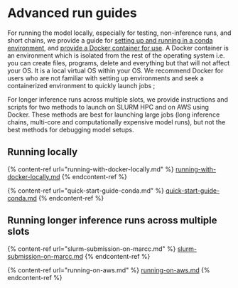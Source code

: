 # Advanced run guides

For running the model locally, especially for testing, non-inference runs, and short chains, we provide a guide for [setting up and running in a conda environment](quick-start-guide-conda.md), and [provide a Docker container for use](running-with-docker-locally.md). A Docker container is an environment which is isolated from the rest of the operating system i.e. you can create files, programs, delete and everything but that will not affect your OS. It is a local virtual OS within your OS. We recommend Docker for users who are not familiar with setting up environments and seek a containerized environment to quickly launch jobs ;

For longer inference runs across multiple slots, we provide instructions and scripts for two methods to launch on SLURM HPC and on AWS using Docker. These methods are best for launching large jobs (long inference chains, multi-core and computationally expensive model runs), but not the best methods for debugging model setups.

## Running locally

{% content-ref url="running-with-docker-locally.md" %}
[running-with-docker-locally.md](running-with-docker-locally.md)
{% endcontent-ref %}

{% content-ref url="quick-start-guide-conda.md" %}
[quick-start-guide-conda.md](quick-start-guide-conda.md)
{% endcontent-ref %}

## Running longer inference runs across multiple slots

{% content-ref url="slurm-submission-on-marcc.md" %}
[slurm-submission-on-marcc.md](slurm-submission-on-marcc.md)
{% endcontent-ref %}

{% content-ref url="running-on-aws.md" %}
[running-on-aws.md](running-on-aws.md)
{% endcontent-ref %}

